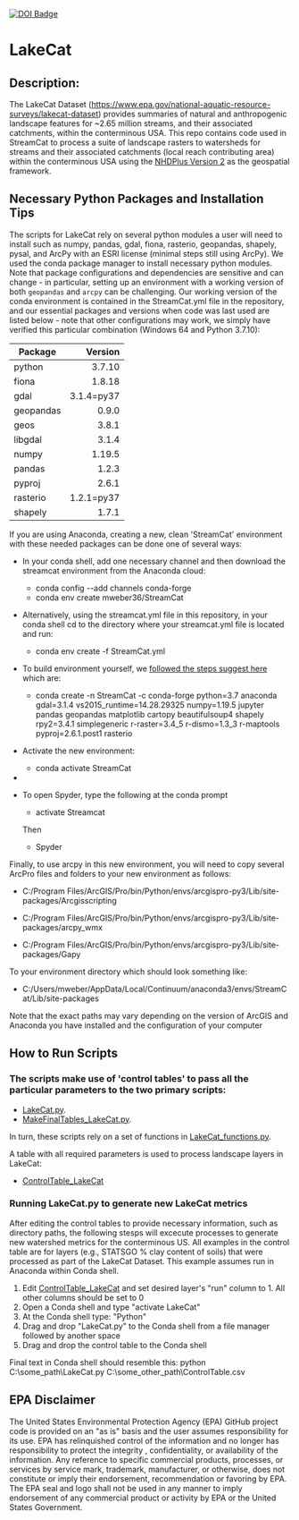 [![DOI Badge](https://zenodo.org/badge/70847646.svg)](https://zenodo.org/badge/70847646.svg)

# LakeCat

## Description: 
The LakeCat Dataset (https://www.epa.gov/national-aquatic-resource-surveys/lakecat-dataset) provides summaries of natural and anthropogenic landscape features for ~2.65 million streams, and their associated catchments, within the conterminous USA. This repo contains code used in StreamCat to process a suite of landscape rasters to watersheds for streams and their associated catchments (local reach contributing area) within the conterminous USA using the [NHDPlus Version 2](https://www.epa.gov/waterdata/nhdplus-national-hydrography-dataset-plus) as the geospatial framework.

## Necessary Python Packages and Installation Tips
The scripts for LakeCat rely on several python modules a user will need to install such as numpy, pandas, gdal, fiona, rasterio, geopandas, shapely, pysal, and ArcPy with an ESRI license (minimal steps still using ArcPy).  We used the conda package manager to install necessary python modules. Note that package configurations and dependencies are sensitive and can change - in particular, setting up an environment with a working version of both `geopandas` and `arcpy` can be challenging. Our working version of the conda environment is contained in the StreamCat.yml file in the repository, and our essential packages and versions when code was last used are listed below - note that other configurations may work, we simply have verified this particular combination (Windows 64 and Python 3.7.10):

| Package       | Version       | 
| ------------- |--------------:|
| python        | 3.7.10        | 
| fiona         | 1.8.18        | 
| gdal          | 3.1.4=py37    | 
| geopandas     | 0.9.0         |  
| geos          | 3.8.1         |
| libgdal       | 3.1.4         |
| numpy         | 1.19.5        |
| pandas        | 1.2.3         |
| pyproj        | 2.6.1         |
| rasterio      | 1.2.1=py37    |
| shapely       | 1.7.1         |

If you are using Anaconda, creating a new, clean 'StreamCat' environment with these needed packages can be done one of several ways:

* In your conda shell, add one necessary channel and then download the streamcat environment from the Anaconda cloud:
  + conda config --add channels conda-forge
  + conda env create mweber36/StreamCat
  
* Alternatively, using the streamcat.yml file in this repository, in your conda shell cd to the directory where your streamcat.yml file is located and run:
  + conda env create -f StreamCat.yml
  
* To build environment yourself, we [followed the steps suggest here](https://www.e-education.psu.edu/geog489/node/2348) which are:
  + conda create -n StreamCat -c conda-forge python=3.7 anaconda gdal=3.1.4 vs2015_runtime=14.28.29325 numpy=1.19.5 jupyter pandas geopandas matplotlib cartopy beautifulsoup4 shapely rpy2=3.4.1 simplegeneric r-raster=3.4_5 r-dismo=1.3_3 r-maptools pyproj=2.6.1.post1 rasterio

* Activate the new environment:

  + conda activate StreamCat

* 
* To open Spyder, type the following at the conda prompt
  + activate Streamcat
  
  Then

  + Spyder

Finally, to use arcpy in this new environment, you will need to copy several ArcPro files and folders to your new environment as follows:

+ C:/Program Files/ArcGIS/Pro/bin/Python/envs/arcgispro-py3/Lib/site-packages/Arcgisscripting 

+ C:/Program Files/ArcGIS/Pro/bin/Python/envs/arcgispro-py3/Lib/site-packages/arcpy_wmx

+ C:/Program Files/ArcGIS/Pro/bin/Python/envs/arcgispro-py3/Lib/site-packages/Gapy

To your environment directory which should look something like:

+ C:/Users/mweber/AppData/Local/Continuum/anaconda3/envs/StreamCat/Lib/site-packages

Note that the exact paths may vary depending on the version of ArcGIS and Anaconda you have installed and the configuration of your computer


## How to Run Scripts 

### The scripts make use of 'control tables' to pass all the particular parameters to the two primary scripts: 

+ [LakeCat.py](https://github.com/USEPA/LakeCat/blob/master/LakeCat.py).
+ [MakeFinalTables_LakeCat.py](https://github.com/USEPA/LakeCat/blob/master/MakeFinalTables_LakeCat.py).  

In turn, these scripts rely on a set of functions in [LakeCat_functions.py](https://github.com/USEPA/LakeCat/blob/master/LakeCat_functions.py). 

A table with all required parameters is used to process landscape layers in LakeCat:
+ [ControlTable_LakeCat](https://github.com/USEPA/LakeCat/blob/master/ControlTable_LakeCat.csv)


### Running LakeCat.py to generate new LakeCat metrics

After editing the control tables to provide necessary information, such as directory paths, the following stesps will excecute processes to generate new watershed metrics for the conterminous US. All examples in the control table are for layers (e.g., STATSGO % clay content of soils) that were processed as part of the LakeCat Dataset. This example assumes run in Anaconda within Conda shell.

1. Edit [ControlTable_LakeCat](https://github.com/USEPA/LakeCat/blob/master/ControlTable_LakeCat.csv) and set desired layer's "run" column to 1. All other columns should be set to 0
2. Open a Conda shell and type "activate LakeCat" 
3. At the Conda shell type: "Python<space>"
4. Drag and drop "LakeCat.py" to the Conda shell from a file manager followed by another space
5. Drag and drop the control table to the Conda shell

Final text in Conda shell should resemble this: python C:\some_path\LakeCat.py  C:\some_other_path\ControlTable.csv


## EPA Disclaimer
The United States Environmental Protection Agency (EPA) GitHub project code is provided on an "as is" basis and the user assumes responsibility for its use.  EPA has relinquished control of the information and no longer has responsibility to protect the integrity , confidentiality, or availability of the information.  Any reference to specific commercial products, processes, or services by service mark, trademark, manufacturer, or otherwise, does not constitute or imply their endorsement, recommendation or favoring by EPA.  The EPA seal and logo shall not be used in any manner to imply endorsement of any commercial product or activity by EPA or the United States Government.

